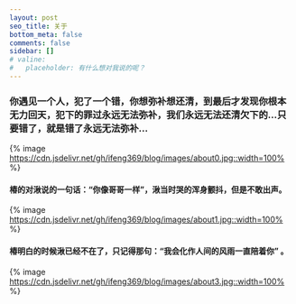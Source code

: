 ```yaml
---
layout: post
seo_title: 关于
bottom_meta: false
comments: false
sidebar: []
# valine:
#   placeholder: 有什么想对我说的呢？
---
```

### 你遇见一个人，犯了一个错，你想弥补想还清，到最后才发现你根本无力回天，犯下的罪过永远无法弥补，我们永远无法还清欠下的…只要错了，就是错了永远无法弥补...
{% image https://cdn.jsdelivr.net/gh/ifeng369/blog/images/about0.jpg::width=100%  %}
#### 椿的对湫说的一句话：“你像哥哥一样”，湫当时哭的浑身颤抖，但是不敢出声。
{% image https://cdn.jsdelivr.net/gh/ifeng369/blog/images/about1.jpg::width=100%  %}
#### 椿明白的时候湫已经不在了，只记得那句：“我会化作人间的风雨一直陪着你” 。
<!-- {% image https://cdn.jsdelivr.net/gh/ifeng369/blog/images/about2.jpg::width=100%  %} -->
{% image https://cdn.jsdelivr.net/gh/ifeng369/blog/images/about3.jpg::width=100%  %}



